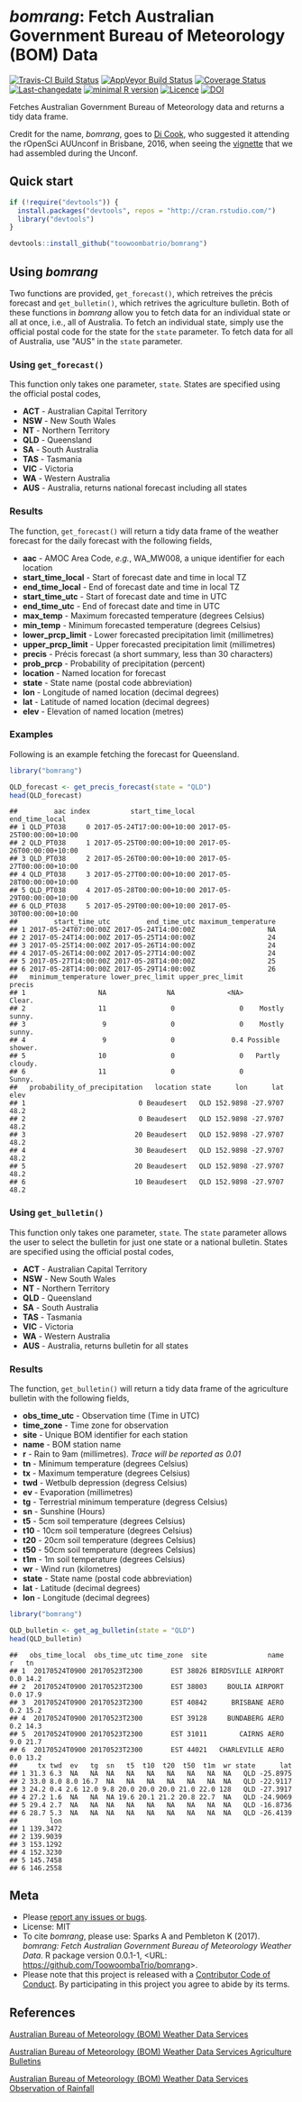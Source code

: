 
<!-- README.md is generated from README.Rmd. Please edit that file -->
*bomrang*: Fetch Australian Government Bureau of Meteorology (BOM) Data
=======================================================================

[![Travis-CI Build Status](https://travis-ci.org/ToowoombaTrio/bomrang.svg?branch=master)](https://travis-ci.org/ToowoombaTrio/bomrang) [![AppVeyor Build Status](https://ci.appveyor.com/api/projects/status/github/ToowoombaTrio/bomrang?branch=master&svg=true)](https://ci.appveyor.com/project/ToowoombaTrio/bomrang) [![Coverage Status](https://img.shields.io/codecov/c/github/ToowoombaTrio/bomrang/master.svg)](https://codecov.io/github/ToowoombaTrio/bomrang?branch=master) [![Last-changedate](https://img.shields.io/badge/last%20change-2017--05--24-brightgreen.svg)](https://github.com/toowoombatrio/bomrang/commits/master) [![minimal R version](https://img.shields.io/badge/R%3E%3D-3.4.0-brightgreen.svg)](https://cran.r-project.org/) [![Licence](https://img.shields.io/github/license/mashape/apistatus.svg)](http://choosealicense.com/licenses/mit/) [![DOI](https://zenodo.org/badge/89690315.svg)](https://zenodo.org/badge/latestdoi/89690315)

Fetches Australian Government Bureau of Meteorology data and returns a tidy data frame.

Credit for the name, *bomrang*, goes to [Di Cook](http://dicook.github.io), who suggested it attending the rOpenSci AUUnconf in Brisbane, 2016, when seeing the [vignette](https://github.com/saundersk1/auunconf16/blob/master/Vignette_BoM.pdf) that we had assembled during the Unconf.

Quick start
-----------

``` r
if (!require("devtools")) {
  install.packages("devtools", repos = "http://cran.rstudio.com/") 
  library("devtools")
}

devtools::install_github("toowoombatrio/bomrang")
```

Using *bomrang*
---------------

Two functions are provided, `get_forecast()`, which retreives the précis forecast and `get_bulletin()`, which retrives the agriculture bulletin. Both of these functions in *bomrang* allow you to fetch data for an individual state or all at once, i.e., all of Australia. To fetch an individual state, simply use the official postal code for the state for the `state` parameter. To fetch data for all of Australia, use "AUS" in the `state` parameter.

### Using `get_forecast()`

This function only takes one parameter, `state`. States are specified using the official postal codes,

-   **ACT** - Australian Capital Territory
-   **NSW** - New South Wales
-   **NT** - Northern Territory
-   **QLD** - Queensland
-   **SA** - South Australia
-   **TAS** - Tasmania
-   **VIC** - Victoria
-   **WA** - Western Australia
-   **AUS** - Australia, returns national forecast including all states

### Results

The function, `get_forecast()` will return a tidy data frame of the weather forecast for the daily forecast with the following fields,

-   **aac** - AMOC Area Code, *e.g.*, WA\_MW008, a unique identifier for each location
-   **start\_time\_local** - Start of forecast date and time in local TZ
-   **end\_time\_local** - End of forecast date and time in local TZ
-   **start\_time\_utc** - Start of forecast date and time in UTC
-   **end\_time\_utc** - End of forecast date and time in UTC
-   **max\_temp** - Maximum forecasted temperature (degrees Celsius)
-   **min\_temp** - Minimum forecasted temperature (degrees Celsius)
-   **lower\_prcp\_limit** - Lower forecasted precipitation limit (millimetres)
-   **upper\_prcp\_limit** - Upper forecasted precipitation limit (millimetres)
-   **precis** - Précis forecast (a short summary, less than 30 characters)
-   **prob\_prcp** - Probability of precipitation (percent)
-   **location** - Named location for forecast
-   **state** - State name (postal code abbreviation)
-   **lon** - Longitude of named location (decimal degrees)
-   **lat** - Latitude of named location (decimal degrees)
-   **elev** - Elevation of named location (metres)

### Examples

Following is an example fetching the forecast for Queensland.

``` r
library("bomrang")

QLD_forecast <- get_precis_forecast(state = "QLD")
head(QLD_forecast)
```

    ##         aac index          start_time_local            end_time_local
    ## 1 QLD_PT038     0 2017-05-24T17:00:00+10:00 2017-05-25T00:00:00+10:00
    ## 2 QLD_PT038     1 2017-05-25T00:00:00+10:00 2017-05-26T00:00:00+10:00
    ## 3 QLD_PT038     2 2017-05-26T00:00:00+10:00 2017-05-27T00:00:00+10:00
    ## 4 QLD_PT038     3 2017-05-27T00:00:00+10:00 2017-05-28T00:00:00+10:00
    ## 5 QLD_PT038     4 2017-05-28T00:00:00+10:00 2017-05-29T00:00:00+10:00
    ## 6 QLD_PT038     5 2017-05-29T00:00:00+10:00 2017-05-30T00:00:00+10:00
    ##         start_time_utc         end_time_utc maximum_temperature
    ## 1 2017-05-24T07:00:00Z 2017-05-24T14:00:00Z                  NA
    ## 2 2017-05-24T14:00:00Z 2017-05-25T14:00:00Z                  24
    ## 3 2017-05-25T14:00:00Z 2017-05-26T14:00:00Z                  24
    ## 4 2017-05-26T14:00:00Z 2017-05-27T14:00:00Z                  24
    ## 5 2017-05-27T14:00:00Z 2017-05-28T14:00:00Z                  25
    ## 6 2017-05-28T14:00:00Z 2017-05-29T14:00:00Z                  26
    ##   minimum_temperature lower_prec_limit upper_prec_limit           precis
    ## 1                  NA               NA             <NA>           Clear.
    ## 2                  11                0                0    Mostly sunny.
    ## 3                   9                0                0    Mostly sunny.
    ## 4                   9                0              0.4 Possible shower.
    ## 5                  10                0                0   Partly cloudy.
    ## 6                  11                0                0           Sunny.
    ##   probability_of_precipitation   location state      lon      lat elev
    ## 1                            0 Beaudesert   QLD 152.9898 -27.9707 48.2
    ## 2                            0 Beaudesert   QLD 152.9898 -27.9707 48.2
    ## 3                           20 Beaudesert   QLD 152.9898 -27.9707 48.2
    ## 4                           30 Beaudesert   QLD 152.9898 -27.9707 48.2
    ## 5                           20 Beaudesert   QLD 152.9898 -27.9707 48.2
    ## 6                           10 Beaudesert   QLD 152.9898 -27.9707 48.2

### Using `get_bulletin()`

This function only takes one parameter, `state`. The `state` parameter allows the user to select the bulletin for just one state or a national bulletin. States are specified using the official postal codes,

-   **ACT** - Australian Capital Territory
-   **NSW** - New South Wales
-   **NT** - Northern Territory
-   **QLD** - Queensland
-   **SA** - South Australia
-   **TAS** - Tasmania
-   **VIC** - Victoria
-   **WA** - Western Australia
-   **AUS** - Australia, returns bulletin for all states

### Results

The function, `get_bulletin()` will return a tidy data frame of the agriculture bulletin with the following fields,

-   **obs\_time\_utc** - Observation time (Time in UTC)
-   **time\_zone** - Time zone for observation
-   **site** - Unique BOM identifier for each station
-   **name** - BOM station name
-   **r** - Rain to 9am (millimetres). *Trace will be reported as 0.01*
-   **tn** - Minimum temperature (degrees Celsius)
-   **tx** - Maximum temperature (degrees Celsius)
-   **twd** - Wetbulb depression (degress Celsius)
-   **ev** - Evaporation (millimetres)
-   **tg** - Terrestrial minimum temperature (degress Celsius)
-   **sn** - Sunshine (Hours)
-   **t5** - 5cm soil temperature (degrees Celsius)
-   **t10** - 10cm soil temperature (degrees Celsius)
-   **t20** - 20cm soil temperature (degrees Celsius)
-   **t50** - 50cm soil temperature (degrees Celsius)
-   **t1m** - 1m soil temperature (degrees Celsius)
-   **wr** - Wind run (kilometres)
-   **state** - State name (postal code abbreviation)
-   **lat** - Latitude (decimal degrees)
-   **lon** - Longitude (decimal degrees)

``` r
library("bomrang")

QLD_bulletin <- get_ag_bulletin(state = "QLD")
head(QLD_bulletin)
```

    ##   obs_time_local  obs_time_utc time_zone  site               name   r   tn
    ## 1  20170524T0900 20170523T2300       EST 38026 BIRDSVILLE AIRPORT 0.0 14.2
    ## 2  20170524T0900 20170523T2300       EST 38003     BOULIA AIRPORT 0.0 17.9
    ## 3  20170524T0900 20170523T2300       EST 40842      BRISBANE AERO 0.2 15.2
    ## 4  20170524T0900 20170523T2300       EST 39128     BUNDABERG AERO 0.2 14.3
    ## 5  20170524T0900 20170523T2300       EST 31011        CAIRNS AERO 9.0 21.7
    ## 6  20170524T0900 20170523T2300       EST 44021   CHARLEVILLE AERO 0.0 13.2
    ##     tx twd  ev   tg  sn   t5  t10  t20  t50  t1m  wr state      lat
    ## 1 31.3 6.3  NA   NA  NA   NA   NA   NA   NA   NA  NA   QLD -25.8975
    ## 2 33.0 8.0 8.0 16.7  NA   NA   NA   NA   NA   NA  NA   QLD -22.9117
    ## 3 24.2 0.4 2.6 12.0 9.8 20.0 20.0 20.0 21.0 22.0 128   QLD -27.3917
    ## 4 27.2 1.6  NA   NA  NA 19.6 20.1 21.2 20.8 22.7  NA   QLD -24.9069
    ## 5 29.4 2.7  NA   NA  NA   NA   NA   NA   NA   NA  NA   QLD -16.8736
    ## 6 28.7 5.3  NA   NA  NA   NA   NA   NA   NA   NA  NA   QLD -26.4139
    ##        lon
    ## 1 139.3472
    ## 2 139.9039
    ## 3 153.1292
    ## 4 152.3230
    ## 5 145.7458
    ## 6 146.2558

Meta
----

-   Please [report any issues or bugs](https://github.com/ToowoombaTrio/bomrang/issues).
-   License: MIT
-   To cite *bomrang*, please use:
    Sparks A and Pembleton K (2017). *bomrang: Fetch Australian Government Bureau of Meteorology Weather Data*. R package version 0.0.1-1, &lt;URL: <https://github.com/ToowoombaTrio/bomrang>&gt;.
-   Please note that this project is released with a [Contributor Code of Conduct](CONDUCT.md). By participating in this project you agree to abide by its terms.

References
----------

[Australian Bureau of Meteorology (BOM) Weather Data Services](http://www.bom.gov.au/catalogue/data-feeds.shtml)

[Australian Bureau of Meteorology (BOM) Weather Data Services Agriculture Bulletins](http://www.bom.gov.au/catalogue/observations/about-agricultural.shtml)

[Australian Bureau of Meteorology (BOM) Weather Data Services Observation of Rainfall](http://www.bom.gov.au/climate/how/observations/rain-measure.shtml)
